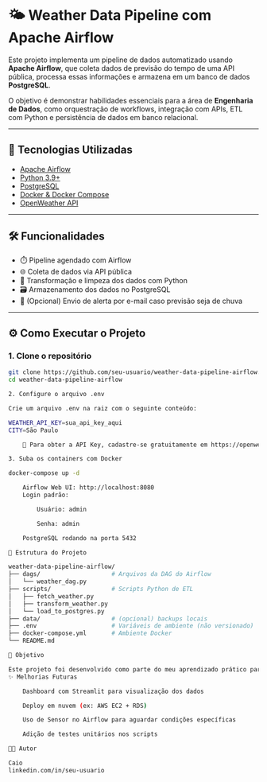 # 🌤️ Weather Data Pipeline com Apache Airflow

Este projeto implementa um pipeline de dados automatizado usando **Apache Airflow**, que coleta dados de previsão do tempo de uma API pública, processa essas informações e armazena em um banco de dados **PostgreSQL**.

O objetivo é demonstrar habilidades essenciais para a área de **Engenharia de Dados**, como orquestração de workflows, integração com APIs, ETL com Python e persistência de dados em banco relacional.

---

## 🧰 Tecnologias Utilizadas

- [Apache Airflow](https://airflow.apache.org/)
- [Python 3.9+](https://www.python.org/)
- [PostgreSQL](https://www.postgresql.org/)
- [Docker & Docker Compose](https://www.docker.com/)
- [OpenWeather API](https://openweathermap.org/api)

---

## 🛠️ Funcionalidades

- ⏱️ Pipeline agendado com Airflow
- 🌐 Coleta de dados via API pública
- 🧹 Transformação e limpeza dos dados com Python
- 🗃️ Armazenamento dos dados no PostgreSQL
- 📧 (Opcional) Envio de alerta por e-mail caso previsão seja de chuva

---

## ⚙️ Como Executar o Projeto

### 1. Clone o repositório

```bash
git clone https://github.com/seu-usuario/weather-data-pipeline-airflow.git
cd weather-data-pipeline-airflow

2. Configure o arquivo .env

Crie um arquivo .env na raiz com o seguinte conteúdo:

WEATHER_API_KEY=sua_api_key_aqui
CITY=São Paulo

    🔑 Para obter a API Key, cadastre-se gratuitamente em https://openweathermap.org/api

3. Suba os containers com Docker

docker-compose up -d

    Airflow Web UI: http://localhost:8080
    Login padrão:

        Usuário: admin

        Senha: admin

    PostgreSQL rodando na porta 5432

📂 Estrutura do Projeto

weather-data-pipeline-airflow/
├── dags/                    # Arquivos da DAG do Airflow
│   └── weather_dag.py
├── scripts/                 # Scripts Python de ETL
│   ├── fetch_weather.py
│   ├── transform_weather.py
│   └── load_to_postgres.py
├── data/                    # (opcional) backups locais
├── .env                     # Variáveis de ambiente (não versionado)
├── docker-compose.yml       # Ambiente Docker
└── README.md

📌 Objetivo

Este projeto foi desenvolvido como parte do meu aprendizado prático para atuar como Engenheiro de Dados Júnior, com foco em pipelines de dados, automação e boas práticas de orquestração com Airflow.
✨ Melhorias Futuras

    Dashboard com Streamlit para visualização dos dados

    Deploy em nuvem (ex: AWS EC2 + RDS)

    Uso de Sensor no Airflow para aguardar condições específicas

    Adição de testes unitários nos scripts

👨‍💻 Autor

Caio
linkedin.com/in/seu-usuario